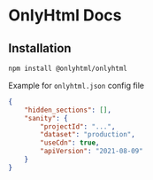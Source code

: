 # OnlyHtml Docs


## Installation
```bash
npm install @onlyhtml/onlyhtml
```

Example for `onlyhtml.json` config file
```json
{
    "hidden_sections": [],
    "sanity": {
        "projectId": "...",
        "dataset": "production",
        "useCdn": true,
        "apiVersion": "2021-08-09"
    }
}
```








